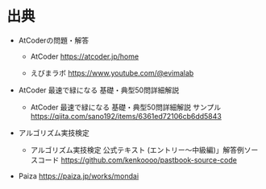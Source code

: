 # 出典

- AtCoderの問題・解答

  - AtCoder
  https://atcoder.jp/home

  - えびまラボ
  https://www.youtube.com/@evimalab


- AtCoder 最速で緑になる 基礎・典型50問詳細解説

  - AtCoder 最速で緑になる 基礎・典型50問詳細解説 サンプル
  https://qiita.com/sano192/items/6361ed72106cb6dd5843

- アルゴリズム実技検定

  - アルゴリズム実技検定 公式テキスト (エントリー～中級編)」解答例ソースコード
    https://github.com/kenkoooo/pastbook-source-code

- Paiza
  https://paiza.jp/works/mondai 

